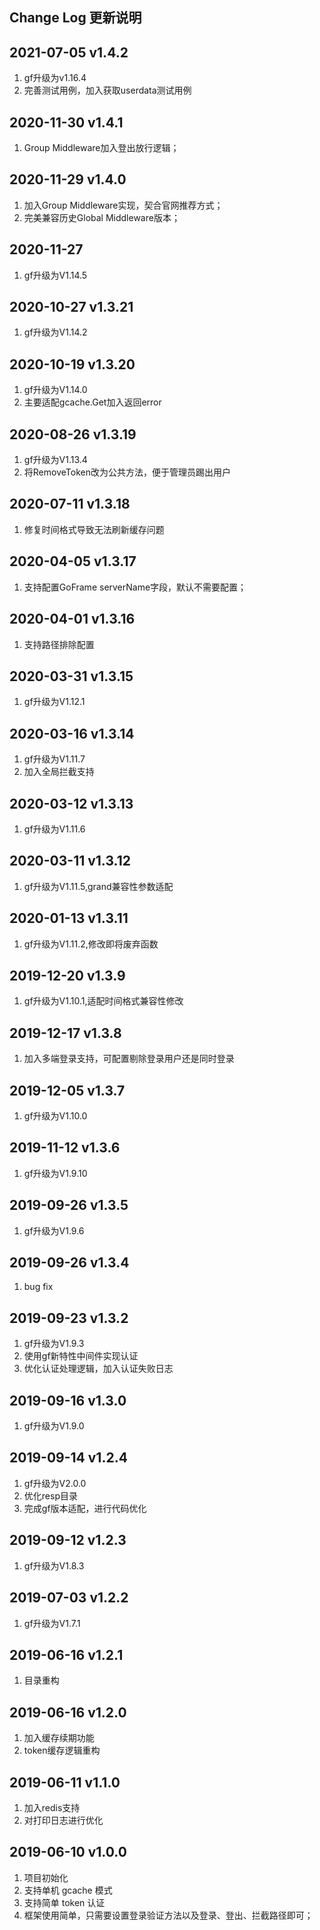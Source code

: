 Change Log 更新说明
------------------------------
## 2021-07-05 v1.4.2
1. gf升级为v1.16.4
2. 完善测试用例，加入获取userdata测试用例

## 2020-11-30 v1.4.1
1. Group Middleware加入登出放行逻辑；

## 2020-11-29 v1.4.0
1. 加入Group Middleware实现，契合官网推荐方式；
2. 完美兼容历史Global Middleware版本；

## 2020-11-27
1. gf升级为V1.14.5

## 2020-10-27 v1.3.21
1. gf升级为V1.14.2

## 2020-10-19 v1.3.20
1. gf升级为V1.14.0
2. 主要适配gcache.Get加入返回error

## 2020-08-26 v1.3.19
1. gf升级为V1.13.4
2. 将RemoveToken改为公共方法，便于管理员踢出用户

## 2020-07-11 v1.3.18
1. 修复时间格式导致无法刷新缓存问题

## 2020-04-05 v1.3.17
1. 支持配置GoFrame serverName字段，默认不需要配置；

## 2020-04-01 v1.3.16
1. 支持路径排除配置

## 2020-03-31 v1.3.15
1. gf升级为V1.12.1

## 2020-03-16 v1.3.14
1. gf升级为V1.11.7
2. 加入全局拦截支持

## 2020-03-12 v1.3.13
1. gf升级为V1.11.6

## 2020-03-11 v1.3.12
1. gf升级为V1.11.5,grand兼容性参数适配

## 2020-01-13 v1.3.11
1. gf升级为V1.11.2,修改即将废弃函数

## 2019-12-20 v1.3.9
1. gf升级为V1.10.1,适配时间格式兼容性修改

## 2019-12-17 v1.3.8
1. 加入多端登录支持，可配置剔除登录用户还是同时登录

## 2019-12-05 v1.3.7
1. gf升级为V1.10.0

## 2019-11-12 v1.3.6
1. gf升级为V1.9.10

## 2019-09-26 v1.3.5
1. gf升级为V1.9.6

## 2019-09-26 v1.3.4
1. bug fix

## 2019-09-23 v1.3.2
1. gf升级为V1.9.3
2. 使用gf新特性中间件实现认证
3. 优化认证处理逻辑，加入认证失败日志

## 2019-09-16 v1.3.0
1. gf升级为V1.9.0

## 2019-09-14 v1.2.4
1. gf升级为V2.0.0
2. 优化resp目录
3. 完成gf版本适配，进行代码优化

## 2019-09-12 v1.2.3
1. gf升级为V1.8.3

## 2019-07-03 v1.2.2
1. gf升级为V1.7.1

## 2019-06-16 v1.2.1
1. 目录重构

## 2019-06-16 v1.2.0
1. 加入缓存续期功能
2. token缓存逻辑重构

## 2019-06-11 v1.1.0
1. 加入redis支持
2. 对打印日志进行优化

## 2019-06-10 v1.0.0
1. 项目初始化
2. 支持单机 gcache 模式
3. 支持简单 token 认证
4. 框架使用简单，只需要设置登录验证方法以及登录、登出、拦截路径即可；

